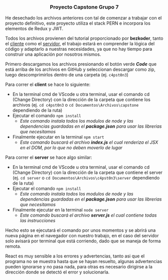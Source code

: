 ### <center>Proyecto Capstone Grupo 7</center>

He desechado los archivos anteriores con tal de comenzar a trabajar con el proyecto definitivo, este proyecto utiliza el stack PERN e incorpora los elementos de Redux y JWT.

Todos los archivos provienen del tutorial proporcionado por **bezkoder**, tanto el [cliente](https://www.bezkoder.com/react-hooks-redux-login-registration-example/) como el [servidor](https://www.bezkoder.com/node-js-jwt-authentication-postgresql/), el trabajo estará en comprender la lógica del código y adaptarlo a nuestras necesidades, ya que no hay tiempo para construir una aplicación por nosotros mismos.

Primero descargamos los archivos presionando el botón verde _**Code**_ que está arriba de los archivos en GitHub y seleccionan descargar como zip, luego descomprimirlos dentro de una carpeta (ej. ```c4pst0n3```)

Para correr el **client** se hace lo siguiente: 
- En la terminal cmd de VScode u otra terminal, usar el comando cd (Change Directory) con la dirección de la carpeta que contiene los archivos (ej. ```cd c4pst0n3``` o ```cd Documentos\Archivos\capstone``` dependiendo de la ruta)
- Ejecutar el comando ```npm install```
   - _Este comando instala todos los modulos de node y las dependencias guardadas en el **package.json** para usar las librerias que necesitamos_
- Finalmente ejecutar en la terminal ```npm start```
   - _Este comando buscará el archivo **index.js** el cual renderiza el JSX en el DOM, por lo que no deben moverlo de lugar_

Para correr el **server** se hace algo similar:
- En la terminal cmd de VScode u otra terminal, usar el comando cd (Change Directory) con la dirección de la carpeta que contiene el server (ej. ```cd server``` o ```cd Documentos\Archivos\c4pst0n3\server``` dependiendo de la ruta)
- Ejecutar el comando ```npm install```
   - _Este comando instala todos los modulos de node y las dependencias guardadas en el **package.json** para usar las librerias que necesitamos_
- Finalmente ejecutar en la terminal ```node server```
   - _Este comando buscará el archivo **server.js** el cual contiene todas las instrucciones_

Hecho esto se ejecutará el comando por unos momentos y se abrirá una nueva página en el navegador con nuestro trabajo, en el caso del servidor solo avisará por terminal que está corriendo, dado que se maneja de forma remota.

React es muy sensible a los errores y advertencias, tanto asi que el programa no se muestra hasta que se hayan resuelto, algunas advertencias pueden ignorarse y no pasa nada, para otras es necesario dirigirse a la dirección donde se detectó el error y solucionarla.